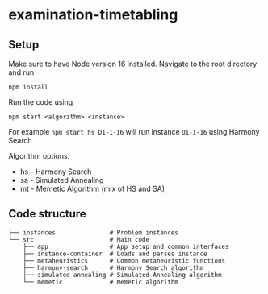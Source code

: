 # examination-timetabling

## Setup

Make sure to have Node version 16 installed. Navigate to the root directory and run

`npm install`

Run the code using

`npm start <algorithm> <instance>`

For example `npm start hs D1-1-16` will run instance `D1-1-16` using Harmony Search

Algorithm options:

- hs - Harmony Search
- sa - Simulated Annealing
- mt - Memetic Algorithm (mix of HS and SA)

## Code structure

```
├── instances               # Problem instances
└── src                     # Main code
    ├── app                 # App setup and common interfaces
    ├── instance-container  # Loads and parses instance
    ├── metaheuristics      # Common metaheuristic functions
    ├── harmony-search      # Harmony Search algorithm
    ├── simulated-annealing # Simulated Annealing algorithm
    └── memetic             # Memetic algorithm
```
